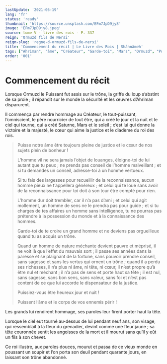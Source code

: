 ```yaml
---
lastUpdate: '2021-05-19'
lang: 'fr'
status: 'ready'
thumbnail: 'https://source.unsplash.com/EFm7JpD9jy8'
image: 'EFm7JpD9jy8.jpeg'
source: tome V - livre des rois - P. 337
reign: 'Ormuzd fils de Nersi'
reign-slug: 'regne-d-ormuzd-fils-de-nersi'
title: 'Commencement du récit | Le Livre des Rois | Shâhnâmeh'
tags: ["Ahriman", "âme", "Créateur", "Garde-toi", "Mars", "Ormuzd", "Puissant", "Saturne"]
order: '001'
---
```


# Commencement du récit

Lorsque Ormuzd le Puissant fut assis sur le trône, la griffe du loup s’abstint de sa proie ; il répandit sur le monde la sécurité et les œuvres d’Ahriman disparurent.

Il commença par rendre hommage au Créateur, le tout-puissant, l’omniscient, le père nourricier de tout être, qui a créé le jour et la nuit et le ciel qui tourne, qui a créé Saturne, Mars et le soleil ; c’est lui qui donne la victoire et la majesté, le cœur qui aime la justice et le diadème du roi des rois.

> Puisse notre âme être toujours pleine de justice et le cœur de nos sujets plein de bonheur !
>
> L’homme vil ne sera jamais l’objet de louanges, éloigne-toi de lui autant que tu peux ; ne prends pas conseil de l’homme malveillant ; et si tu demandes un conseil, adresse-toi à un homme vertueux.
>
> Si tu fais des largesses pour recueillir de la reconnaissance, aucun homme pieux ne t’appellera généreux ; et celui qui te loue sans avoir de la reconnaissance pour toi doit à son tour être compté pour rien.
>
> L’homme dur doit trembler, car il n’a pas d’ami ; et celui qui agit mollement, un homme de sens ne le prendra pas pour guide ; et si tu charges de tes affaires un homme sans intelligence, tu ne pourras pas prétendre à la possession du monde et à la connaissance des hommes.
>
> Garde-toi de te croire un grand homme et ne deviens pas orgueilleux quand tu as acquis un trône.
>
> Quand un homme de nature méchante devient pauvre et méprisé, il ne voit là que l’effet du mauvais sort ; il passe ses années dans la paresse et se plaignant de la fortune, sans pouvoir prendre conseil, sans sagesse et sans les vertus qui ornent un trône ; quand il a perdu ses richesses, il n’a plus ni âme, ni tête, ni cœur, il n’est propre qu’à être nul et méchant ; il n’a pas de sens et porte haut sa tête ; il est nul, sans sagesse, sans bon sens, sans valeur, sans foi et n’est pas content de ce que lui accorde le dispensateur de la justice.
>
> Puissiez-vous être heureux jour et nuit !
>
> Puissent l’âme et le corps de vos ennemis périr !

Les grands lui rendirent hommage, ses paroles leur firent porter haut la tête.

Lorsque le ciel eut tourné au-dessus de lui pendant neuf ans, son visage, qui ressemblait à la fleur du grenadier, devint comme une fleur jaune ; sa tête couronnée sentit les angoisses de la mort et il mourut sans qu’il y eût un fils à son chevet.

Ce roi illustre, aux paroles douces, mourut et passa de ce vieux monde en poussant un soupir et l’on porta son deuil pendant quarante jours, en laissant son trône abandonné.

